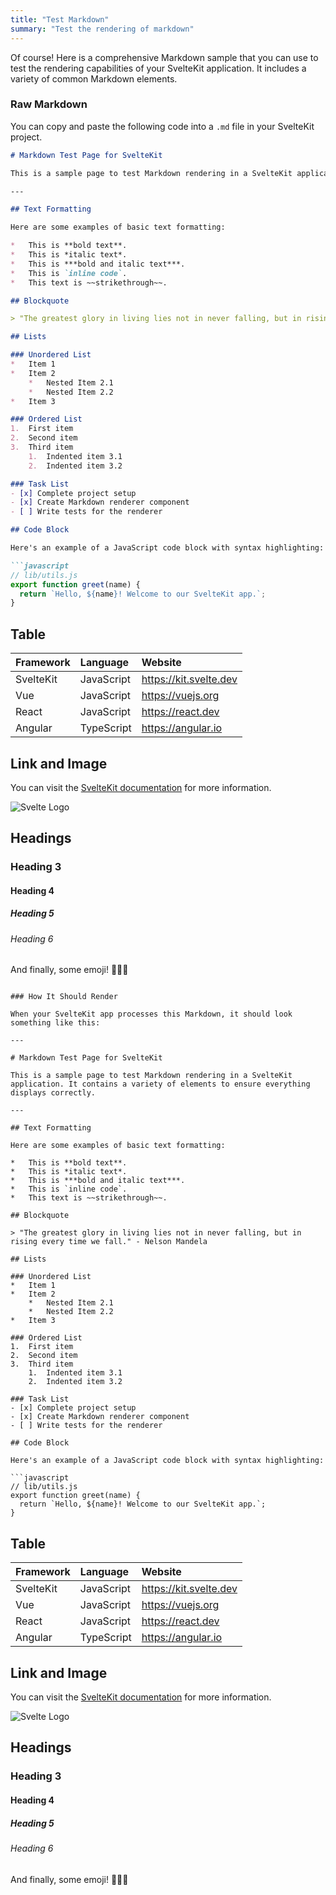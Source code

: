 ```yaml
---
title: "Test Markdown"
summary: "Test the rendering of markdown"
---
```


Of course! Here is a comprehensive Markdown sample that you can use to test the rendering capabilities of your SvelteKit application. It includes a variety of common Markdown elements.

### Raw Markdown

You can copy and paste the following code into a `.md` file in your SvelteKit project.

```markdown
# Markdown Test Page for SvelteKit

This is a sample page to test Markdown rendering in a SvelteKit application. It contains a variety of elements to ensure everything displays correctly.

---

## Text Formatting

Here are some examples of basic text formatting:

*   This is **bold text**.
*   This is *italic text*.
*   This is ***bold and italic text***.
*   This is `inline code`.
*   This text is ~~strikethrough~~.

## Blockquote

> "The greatest glory in living lies not in never falling, but in rising every time we fall." - Nelson Mandela

## Lists

### Unordered List
*   Item 1
*   Item 2
    *   Nested Item 2.1
    *   Nested Item 2.2
*   Item 3

### Ordered List
1.  First item
2.  Second item
3.  Third item
    1.  Indented item 3.1
    2.  Indented item 3.2

### Task List
- [x] Complete project setup
- [x] Create Markdown renderer component
- [ ] Write tests for the renderer

## Code Block

Here's an example of a JavaScript code block with syntax highlighting:

```javascript
// lib/utils.js
export function greet(name) {
  return `Hello, ${name}! Welcome to our SvelteKit app.`;
}
```

## Table

| Framework | Language      | Website                  |
| :-------- | :------------ | :----------------------- |
| SvelteKit | JavaScript    | https://kit.svelte.dev   |
| Vue       | JavaScript    | https://vuejs.org        |
| React     | JavaScript    | https://react.dev        |
| Angular   | TypeScript    | https://angular.io       |

## Link and Image

You can visit the [SvelteKit documentation](https://kit.svelte.dev/docs) for more information.

![Svelte Logo](https://svelte.dev/svelte-logo-horizontal.svg)

## Headings

### Heading 3
#### Heading 4
##### Heading 5
###### Heading 6

And finally, some emoji! 🚀✨🎉
```

### How It Should Render

When your SvelteKit app processes this Markdown, it should look something like this:

---

# Markdown Test Page for SvelteKit

This is a sample page to test Markdown rendering in a SvelteKit application. It contains a variety of elements to ensure everything displays correctly.

---

## Text Formatting

Here are some examples of basic text formatting:

*   This is **bold text**.
*   This is *italic text*.
*   This is ***bold and italic text***.
*   This is `inline code`.
*   This text is ~~strikethrough~~.

## Blockquote

> "The greatest glory in living lies not in never falling, but in rising every time we fall." - Nelson Mandela

## Lists

### Unordered List
*   Item 1
*   Item 2
    *   Nested Item 2.1
    *   Nested Item 2.2
*   Item 3

### Ordered List
1.  First item
2.  Second item
3.  Third item
    1.  Indented item 3.1
    2.  Indented item 3.2

### Task List
- [x] Complete project setup
- [x] Create Markdown renderer component
- [ ] Write tests for the renderer

## Code Block

Here's an example of a JavaScript code block with syntax highlighting:

```javascript
// lib/utils.js
export function greet(name) {
  return `Hello, ${name}! Welcome to our SvelteKit app.`;
}
```

## Table

| Framework | Language      | Website                  |
| :-------- | :------------ | :----------------------- |
| SvelteKit | JavaScript    | https://kit.svelte.dev   |
| Vue       | JavaScript    | https://vuejs.org        |
| React     | JavaScript    | https://react.dev        |
| Angular   | TypeScript    | https://angular.io       |

## Link and Image

You can visit the [SvelteKit documentation](https://kit.svelte.dev/docs) for more information.

![Svelte Logo](https://svelte.dev/svelte-logo-horizontal.svg)

## Headings

### Heading 3
#### Heading 4
##### Heading 5
###### Heading 6

And finally, some emoji! 🚀✨🎉

